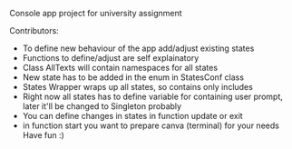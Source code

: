 Console app project for university assignment

Contributors:
- To define new behaviour of the app add/adjust existing states
- Functions to define/adjust are self explainatory
- Class AllTexts will contain namespaces for all states
- New state has to be added in the enum in StatesConf class
- States Wrapper wraps up all states, so contains only includes
- Right now all states has to define variable for containing user prompt, later it'll be changed to Singleton probably
- You can define changes in states in function update or exit
- in function start you want to prepare canva (terminal) for your needs
  Have fun :)
